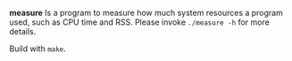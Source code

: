
**measure**
Is a program to measure how much system resources a program used, such as CPU time and RSS. Please invoke `./measure -h` for more details.

Build with `make`.

